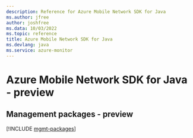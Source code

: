 ```yaml
---
description: Reference for Azure Mobile Network SDK for Java
ms.author: jfree
author: joshfree
ms.data: 10/03/2022
ms.topic: reference
title: Azure Mobile Network SDK for Java
ms.devlang: java
ms.service: azure-monitor
---
```

# Azure Mobile Network SDK for Java - preview

## Management packages - preview
[!INCLUDE [mgmt-packages](mobile-network-mgmt-index.md)]